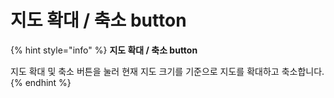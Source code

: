 # 지도 확대 / 축소 button

{% hint style="info" %}
**지도 확대 / 축소 button**

지도 확대 및 축소 버튼을 눌러 현재 지도 크기를 기준으로 지도를 확대하고 축소합니다.
{% endhint %}
